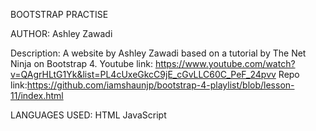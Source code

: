 BOOTSTRAP PRACTISE

AUTHOR:
Ashley Zawadi

Description: A website by Ashley Zawadi based on a tutorial by The Net Ninja on Bootstrap 4.
Youtube link: https://www.youtube.com/watch?v=QAgrHLtG1Yk&list=PL4cUxeGkcC9jE_cGvLLC60C_PeF_24pvv
Repo link:https://github.com/iamshaunjp/bootstrap-4-playlist/blob/lesson-11/index.html

LANGUAGES USED:
HTML
JavaScript

